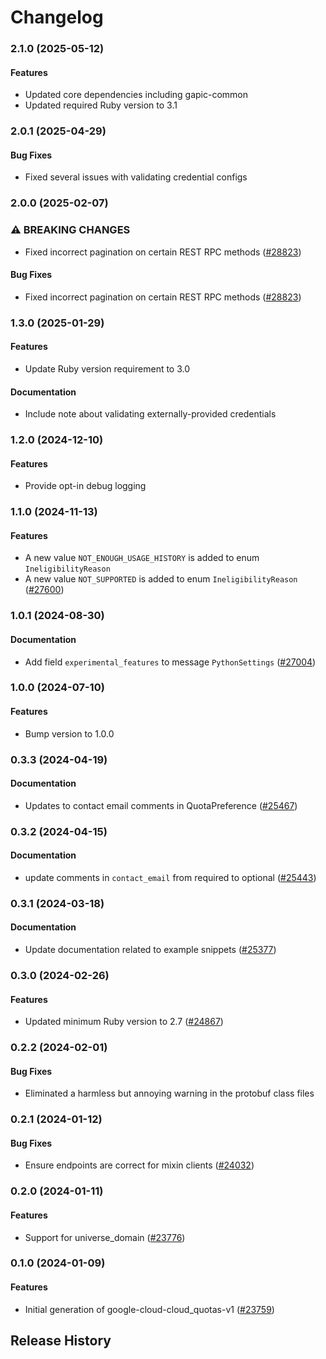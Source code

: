 # Changelog

### 2.1.0 (2025-05-12)

#### Features

* Updated core dependencies including gapic-common 
* Updated required Ruby version to 3.1 

### 2.0.1 (2025-04-29)

#### Bug Fixes

* Fixed several issues with validating credential configs 

### 2.0.0 (2025-02-07)

### ⚠ BREAKING CHANGES

* Fixed incorrect pagination on certain REST RPC methods ([#28823](https://github.com/googleapis/google-cloud-ruby/issues/28823))

#### Bug Fixes

* Fixed incorrect pagination on certain REST RPC methods ([#28823](https://github.com/googleapis/google-cloud-ruby/issues/28823)) 

### 1.3.0 (2025-01-29)

#### Features

* Update Ruby version requirement to 3.0 
#### Documentation

* Include note about validating externally-provided credentials 

### 1.2.0 (2024-12-10)

#### Features

* Provide opt-in debug logging 

### 1.1.0 (2024-11-13)

#### Features

* A new value `NOT_ENOUGH_USAGE_HISTORY` is added to enum `IneligibilityReason` 
* A new value `NOT_SUPPORTED` is added to enum `IneligibilityReason` ([#27600](https://github.com/googleapis/google-cloud-ruby/issues/27600)) 

### 1.0.1 (2024-08-30)

#### Documentation

* Add field `experimental_features` to message `PythonSettings` ([#27004](https://github.com/googleapis/google-cloud-ruby/issues/27004)) 

### 1.0.0 (2024-07-10)

#### Features

* Bump version to 1.0.0 

### 0.3.3 (2024-04-19)

#### Documentation

* Updates to contact email comments in QuotaPreference ([#25467](https://github.com/googleapis/google-cloud-ruby/issues/25467)) 

### 0.3.2 (2024-04-15)

#### Documentation

* update comments in `contact_email` from required to optional ([#25443](https://github.com/googleapis/google-cloud-ruby/issues/25443)) 

### 0.3.1 (2024-03-18)

#### Documentation

* Update documentation related to example snippets ([#25377](https://github.com/googleapis/google-cloud-ruby/issues/25377)) 

### 0.3.0 (2024-02-26)

#### Features

* Updated minimum Ruby version to 2.7 ([#24867](https://github.com/googleapis/google-cloud-ruby/issues/24867)) 

### 0.2.2 (2024-02-01)

#### Bug Fixes

* Eliminated a harmless but annoying warning in the protobuf class files 

### 0.2.1 (2024-01-12)

#### Bug Fixes

* Ensure endpoints are correct for mixin clients ([#24032](https://github.com/googleapis/google-cloud-ruby/issues/24032)) 

### 0.2.0 (2024-01-11)

#### Features

* Support for universe_domain ([#23776](https://github.com/googleapis/google-cloud-ruby/issues/23776)) 

### 0.1.0 (2024-01-09)

#### Features

* Initial generation of google-cloud-cloud_quotas-v1 ([#23759](https://github.com/googleapis/google-cloud-ruby/issues/23759)) 

## Release History
